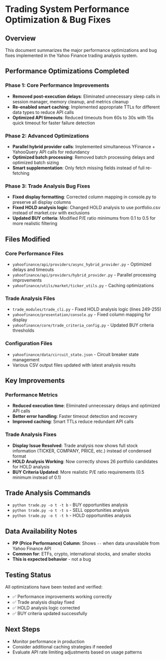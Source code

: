 # Trading System Performance Optimization & Bug Fixes

## Overview
This document summarizes the major performance optimizations and bug fixes implemented in the Yahoo Finance trading analysis system.

## Performance Optimizations Completed

### Phase 1: Core Performance Improvements
- **Removed post-execution delays**: Eliminated unnecessary sleep calls in session manager, memory cleanup, and metrics cleanup
- **Re-enabled smart caching**: Implemented appropriate TTLs for different data types to reduce API calls
- **Optimized API timeouts**: Reduced timeouts from 60s to 30s with 15s quick timeout for faster failure detection

### Phase 2: Advanced Optimizations
- **Parallel hybrid provider calls**: Implemented simultaneous YFinance + YahooQuery API calls for redundancy
- **Optimized batch processing**: Removed batch processing delays and optimized batch sizing
- **Smart supplementation**: Only fetch missing fields instead of full re-fetching

### Phase 3: Trade Analysis Bug Fixes
- **Fixed display formatting**: Corrected column mapping in console.py to preserve all display columns
- **Fixed HOLD analysis logic**: Changed HOLD analysis to use portfolio.csv instead of market.csv with exclusions
- **Updated BUY criteria**: Modified P/E ratio minimums from 0.1 to 0.5 for more realistic filtering

## Files Modified

### Core Performance Files
- `yahoofinance/api/providers/async_hybrid_provider.py` - Optimized delays and timeouts
- `yahoofinance/api/providers/hybrid_provider.py` - Parallel processing improvements
- `yahoofinance/utils/market/ticker_utils.py` - Caching optimizations

### Trade Analysis Files
- `trade_modules/trade_cli.py` - Fixed HOLD analysis logic (lines 249-255)
- `yahoofinance/presentation/console.py` - Fixed column mapping for display
- `yahoofinance/core/trade_criteria_config.py` - Updated BUY criteria thresholds

### Configuration Files
- `yahoofinance/data/circuit_state.json` - Circuit breaker state management
- Various CSV output files updated with latest analysis results

## Key Improvements

### Performance Metrics
- **Reduced execution time**: Eliminated unnecessary delays and optimized API calls
- **Better error handling**: Faster timeout detection and recovery
- **Improved caching**: Smart TTLs reduce redundant API calls

### Trade Analysis Fixes
- **Display Issue Resolved**: Trade analysis now shows full stock information (TICKER, COMPANY, PRICE, etc.) instead of condensed format
- **HOLD Analysis Working**: Now correctly shows 26 portfolio candidates for HOLD analysis
- **BUY Criteria Updated**: More realistic P/E ratio requirements (0.5 minimum instead of 0.1)

## Trade Analysis Commands
- `python trade.py -o t -t b` - BUY opportunities analysis
- `python trade.py -o t -t s` - SELL opportunities analysis  
- `python trade.py -o t -t h` - HOLD opportunities analysis

## Data Availability Notes
- **PP (Price Performance) Column**: Shows `--` when data unavailable from Yahoo Finance API
- **Common for**: ETFs, crypto, international stocks, and smaller stocks
- **This is expected behavior** - not a bug

## Testing Status
All optimizations have been tested and verified:
- ✅ Performance improvements working correctly
- ✅ Trade analysis display fixed
- ✅ HOLD analysis logic corrected
- ✅ BUY criteria updated successfully

## Next Steps
- Monitor performance in production
- Consider additional caching strategies if needed
- Evaluate API rate limiting adjustments based on usage patterns